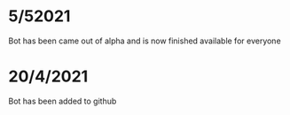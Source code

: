 # 5/52021
Bot has been came out of alpha and is now finished available for everyone

# 20/4/2021
Bot has been added to github
